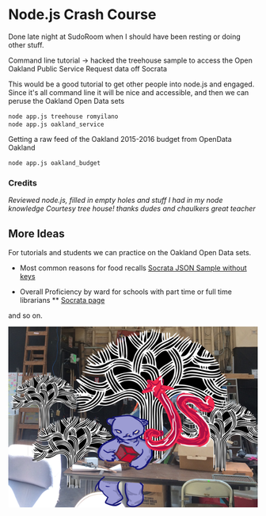 # Node.js Crash Course

Done late night at SudoRoom when I should have been resting or doing other
stuff.

Command line tutorial -> hacked the treehouse sample
to access the Open Oakland Public Service Request data off Socrata

This would be a good tutorial to get other people into node.js
and engaged. Since it's all command line it will be nice and
accessible, and then we can peruse the Oakland Open Data sets
	
	node app.js treehouse romyilano
	node app.js oakland_service
	
Getting a raw feed of the Oakland 2015-2016 budget from OpenData Oakland

	node app.js oakland_budget
	

### Credits

_Reviewed node.js, filled in empty holes and stuff I had in my node knowledge
Courtesy tree house! thanks dudes and chaulkers great teacher_


## More Ideas

For tutorials and students we can practice on the Oakland Open Data sets.

* Most common reasons for food recalls [Socrata JSON Sample without keys](https://opendata.socrata.com/resource/9iuc-3wkn.json)  

* Overall Proficiency by ward for schools with part time or full time librarians
	**  [Socrata page](https://opendata.socrata.com/Education/Overall-Proficiency-by-Ward-for-Schools-w-Full-or-/xzgu-pmpy)  
	
and so on.





![SudoRoom JavaScript Forest](images/JavasScript_Forest_at_SudoRoom.png)